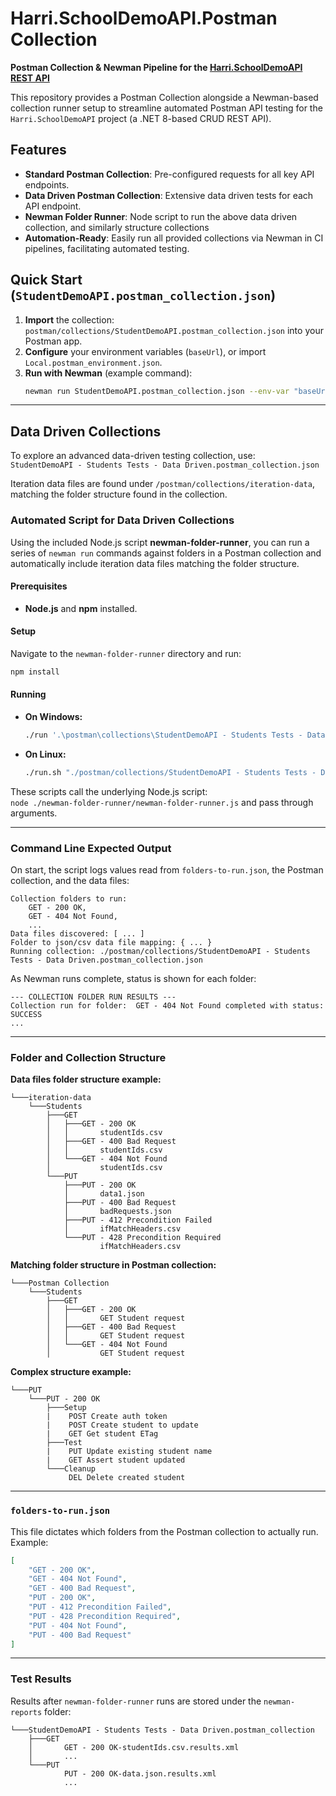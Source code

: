 # Harri.SchoolDemoAPI.Postman Collection

**Postman Collection & Newman Pipeline for the [Harri.SchoolDemoAPI REST API](https://github.com/HarrisonSlater/Harri.SchoolDemoAPI)**

This repository provides a Postman Collection alongside a Newman-based collection runner setup to streamline automated Postman API testing for the `Harri.SchoolDemoAPI` project (a .NET 8-based CRUD REST API).

## Features

- **Standard Postman Collection**: Pre-configured requests for all key API endpoints.
- **Data Driven Postman Collection**: Extensive data driven tests for each API endpoint.
- **Newman Folder Runner**: Node script to run the above data driven collection, and similarly structure collections
- **Automation-Ready**: Easily run all provided collections via Newman in CI pipelines, facilitating automated testing.

## Quick Start (`StudentDemoAPI.postman_collection.json`)

1. **Import** the collection:  
   `postman/collections/StudentDemoAPI.postman_collection.json` into your Postman app.
2. **Configure** your environment variables (`baseUrl`), or import `Local.postman_environment.json`.
3. **Run with Newman** (example command):  
   ```bash
   newman run StudentDemoAPI.postman_collection.json --env-var "baseUrl=localhost:8080" --reporters "cli,junit" --reporter-junit-export results.xml --suppress-exit-code
   ```

---

## Data Driven Collections

To explore an advanced data-driven testing collection, use:  
`StudentDemoAPI - Students Tests - Data Driven.postman_collection.json`

Iteration data files are found under `/postman/collections/iteration-data`, matching the folder structure found in the collection.

### Automated Script for Data Driven Collections

Using the included Node.js script **newman-folder-runner**, you can run a series of `newman run` commands against folders in a Postman collection and automatically include iteration data files matching the folder structure.

#### Prerequisites

- **Node.js** and **npm** installed.

#### Setup

Navigate to the `newman-folder-runner` directory and run:
```bash
npm install
```

#### Running

- **On Windows:**
  ```bash
  ./run '.\postman\collections\StudentDemoAPI - Students Tests - Data Driven.postman_collection.json'
  ```
- **On Linux:**
  ```bash
  ./run.sh "./postman/collections/StudentDemoAPI - Students Tests - Data Driven.postman_collection.json"
  ```

These scripts call the underlying Node.js script:  
`node ./newman-folder-runner/newman-folder-runner.js` and pass through arguments.

---

### Command Line Expected Output

On start, the script logs values read from `folders-to-run.json`, the Postman collection, and the data files:

```
Collection folders to run:
    GET - 200 OK,
    GET - 404 Not Found,
    ...
Data files discovered: [ ... ]
Folder to json/csv data file mapping: { ... }
Running collection: ./postman/collections/StudentDemoAPI - Students Tests - Data Driven.postman_collection.json
```

As Newman runs complete, status is shown for each folder:
```
--- COLLECTION FOLDER RUN RESULTS ---
Collection run for folder:  GET - 404 Not Found completed with status:  SUCCESS
...
```

---

### Folder and Collection Structure

**Data files folder structure example:**
```
└───iteration-data
    └───Students
        ├───GET
        │   ├───GET - 200 OK
        │   │       studentIds.csv
        │   ├───GET - 400 Bad Request
        │   │       studentIds.csv
        │   └───GET - 404 Not Found
        │           studentIds.csv
        └───PUT
            ├───PUT - 200 OK
            │       data1.json
            ├───PUT - 400 Bad Request
            │       badRequests.json
            ├───PUT - 412 Precondition Failed
            │       ifMatchHeaders.csv
            └───PUT - 428 Precondition Required
                    ifMatchHeaders.csv
```

**Matching folder structure in Postman collection:**
```
└───Postman Collection
    └───Students
        ├───GET
        │   ├───GET - 200 OK
        │   │       GET Student request
        │   ├───GET - 400 Bad Request
        │   │       GET Student request
        │   └───GET - 404 Not Found
        │           GET Student request
```

**Complex structure example:**
```
└───PUT
    └───PUT - 200 OK 
        ├───Setup
        |    POST Create auth token
        |    POST Create student to update
        |    GET Get student ETag
        ├───Test
        |    PUT Update existing student name
        |    GET Assert student updated
        └───Cleanup
             DEL Delete created student
```

---

### `folders-to-run.json`

This file dictates which folders from the Postman collection to actually run. Example:

```json
[
    "GET - 200 OK",
    "GET - 404 Not Found",
    "GET - 400 Bad Request",
    "PUT - 200 OK",
    "PUT - 412 Precondition Failed",
    "PUT - 428 Precondition Required",
    "PUT - 404 Not Found",
    "PUT - 400 Bad Request"
]
```

---

### Test Results

Results after `newman-folder-runner` runs are stored under the `newman-reports` folder:

```
└───StudentDemoAPI - Students Tests - Data Driven.postman_collection
    ├───GET
    │       GET - 200 OK-studentIds.csv.results.xml
    │       ...
    └───PUT
            PUT - 200 OK-data.json.results.xml
            ...
```
